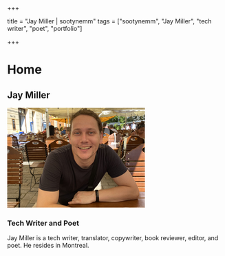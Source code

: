 +++

title = "Jay Miller | sootynemm"
tags = ["sootynemm", "Jay Miller", "tech writer", "poet", "portfolio"]

+++

# Home
## Jay Miller

![Jay Miller, Canadian poet and tech writer](/assets/selfie.jpg)

### Tech Writer and Poet

Jay Miller is a tech writer, translator, copywriter, book reviewer, editor, and poet. He resides in Montreal.
